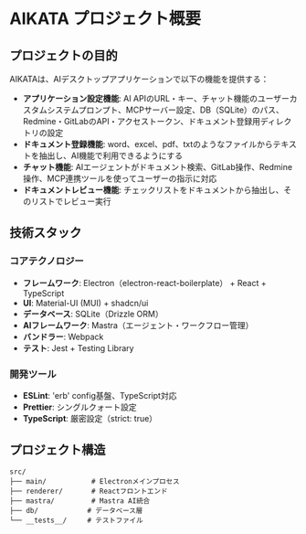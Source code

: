 # AIKATA プロジェクト概要

## プロジェクトの目的
AIKATAは、AIデスクトップアプリケーションで以下の機能を提供する：

- **アプリケーション設定機能**: AI APIのURL・キー、チャット機能のユーザーカスタムシステムプロンプト、MCPサーバー設定、DB（SQLite）のパス、Redmine・GitLabのAPI・アクセストークン、ドキュメント登録用ディレクトリの設定
- **ドキュメント登録機能**: word、excel、pdf、txtのようなファイルからテキストを抽出し、AI機能で利用できるようにする
- **チャット機能**: AIエージェントがドキュメント検索、GitLab操作、Redmine操作、MCP連携ツールを使ってユーザーの指示に対応
- **ドキュメントレビュー機能**: チェックリストをドキュメントから抽出し、そのリストでレビュー実行

## 技術スタック

### コアテクノロジー
- **フレームワーク**: Electron（electron-react-boilerplate） + React + TypeScript
- **UI**: Material-UI (MUI) + shadcn/ui
- **データベース**: SQLite（Drizzle ORM）
- **AIフレームワーク**: Mastra（エージェント・ワークフロー管理）
- **バンドラー**: Webpack
- **テスト**: Jest + Testing Library

### 開発ツール
- **ESLint**: 'erb' config基盤、TypeScript対応
- **Prettier**: シングルクォート設定
- **TypeScript**: 厳密設定（strict: true）

## プロジェクト構造
```
src/
├── main/           # Electronメインプロセス
├── renderer/       # Reactフロントエンド
├── mastra/         # Mastra AI統合
├── db/            # データベース層
└── __tests__/     # テストファイル
```